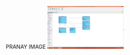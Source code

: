 
<p> 
  PRANAY IMAGE <img src="https://github.com/Nithin4536/image/blob/master/RETAILING%20MACHINE.PNG" width="200" title="hover text">
</p>
